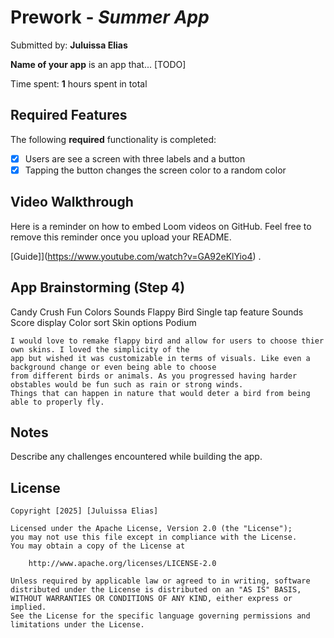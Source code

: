 # Prework - *Summer App*

Submitted by: **Juluissa Elias**

**Name of your app** is an app that... [TODO] 

Time spent: **1** hours spent in total

## Required Features

The following **required** functionality is completed:

- [X] Users are see a screen with three labels and a button
- [X] Tapping the button changes the screen color to a random color
 
## Video Walkthrough

Here is a reminder on how to embed Loom videos on GitHub. Feel free to remove this reminder once you upload your README. 

[Guide]](https://www.youtube.com/watch?v=GA92eKlYio4) .

## App Brainstorming (Step 4)
Candy Crush 
    Fun Colors
    Sounds
Flappy Bird
    Single tap feature
    Sounds 
    Score display 
Color sort
    Skin options 
    Podium 
    
    I would love to remake flappy bird and allow for users to choose thier own skins. I loved the simplicity of the 
    app but wished it was customizable in terms of visuals. Like even a background change or even being able to choose 
    from different birds or animals. As you progressed having harder obstables would be fun such as rain or strong winds. 
    Things that can happen in nature that would deter a bird from being able to properly fly.
    


## Notes

Describe any challenges encountered while building the app.

## License

    Copyright [2025] [Juluissa Elias]

    Licensed under the Apache License, Version 2.0 (the "License");
    you may not use this file except in compliance with the License.
    You may obtain a copy of the License at

        http://www.apache.org/licenses/LICENSE-2.0

    Unless required by applicable law or agreed to in writing, software
    distributed under the License is distributed on an "AS IS" BASIS,
    WITHOUT WARRANTIES OR CONDITIONS OF ANY KIND, either express or implied.
    See the License for the specific language governing permissions and
    limitations under the License.

